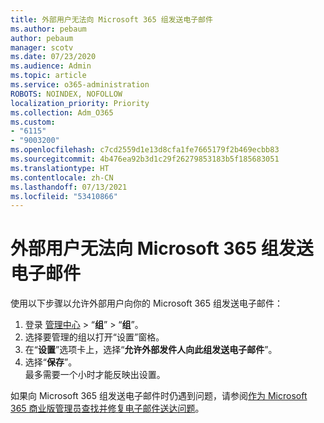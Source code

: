 ```yaml
---
title: 外部用户无法向 Microsoft 365 组发送电子邮件
ms.author: pebaum
author: pebaum
manager: scotv
ms.date: 07/23/2020
ms.audience: Admin
ms.topic: article
ms.service: o365-administration
ROBOTS: NOINDEX, NOFOLLOW
localization_priority: Priority
ms.collection: Adm_O365
ms.custom:
- "6115"
- "9003200"
ms.openlocfilehash: c7cd2559d1e13d8cfa1fe7665179f2b469ecbb83
ms.sourcegitcommit: 4b476ea92b3d1c29f26279853183b5f185683051
ms.translationtype: HT
ms.contentlocale: zh-CN
ms.lasthandoff: 07/13/2021
ms.locfileid: "53410866"
---
```

# <a name="external-users-cant-send-email-to-microsoft-365-group"></a>外部用户无法向 Microsoft 365 组发送电子邮件

使用以下步骤以允许外部用户向你的 Microsoft 365 组发送电子邮件：

1. 登录 [管理中心](https://admin.microsoft.com/) > “**组**” > “**组**”。
2. 选择要管理的组以打开“设置”窗格。
3. 在“**设置**”选项卡上，选择“**允许外部发件人向此组发送电子邮件**”。
4. 选择“**保存**”。</br>
    最多需要一个小时才能反映出设置。 

如果向 Microsoft 365 组发送电子邮件时仍遇到问题，请参阅[作为 Microsoft 365 商业版管理员查找并修复电子邮件送达问题](/exchange/troubleshoot/email-delivery/email-delivery-issues)。
